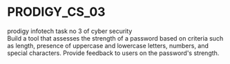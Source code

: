 # PRODIGY_CS_03
prodigy infotech task no 3 of cyber security
<br>
Build a tool that assesses the strength of a password based on criteria such as length, presence of uppercase and lowercase letters, numbers, and special characters. Provide feedback to users on the password's strength.
